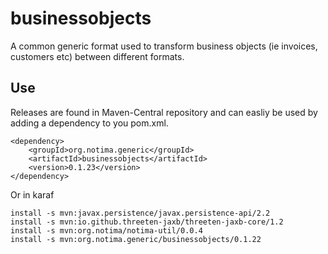 # businessobjects
A common generic format used to transform business objects (ie invoices, customers etc) between different formats.

## Use

Releases are found in Maven-Central repository and can easliy be used by adding a dependency to you pom.xml.

    <dependency>
        <groupId>org.notima.generic</groupId>
        <artifactId>businessobjects</artifactId>
        <version>0.1.23</version>
    </dependency>

Or in karaf

	install -s mvn:javax.persistence/javax.persistence-api/2.2
	install -s mvn:io.github.threeten-jaxb/threeten-jaxb-core/1.2
	install -s mvn:org.notima/notima-util/0.0.4
	install -s mvn:org.notima.generic/businessobjects/0.1.22
	
